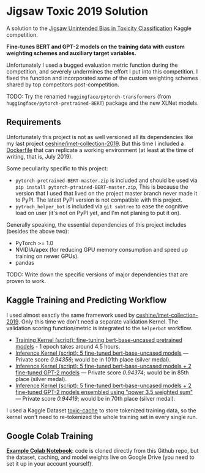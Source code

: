 # Jigsaw Toxic 2019 Solution

A solution to the [Jigsaw Unintended Bias in Toxicity Classification](https://www.kaggle.com/c/jigsaw-unintended-bias-in-toxicity-classification) Kaggle competition.

**Fine-tunes BERT and GPT-2 models on the training data with custom weighting schemes and auxiliary target variables.**

Unfortunately I used a bugged evaluation metric function during the competition, and severely undermines the effort I put into this competition. I fixed the function and incorporated some of the custom weighting schemes shared by top competitors post-competition.

TODO: Try the renamed `huggingface/pytorch-transformers` (from `huggingface/pytorch-pretrained-BERT`) package and the new XLNet models.

## Requirements

Unfortunately this project is not as well versioned all its dependencies like my last project [ceshine/imet-collection-2019](https://github.com/ceshine/imet-collection-2019/tree/master). But this time I included a [Dockerfile](Dockerfile) that can replicate a working environment (at least at the time of writing, that is, July 2019).

Some peculiarity specific to this project:

* `pytorch-pretrained-BERT-master.zip` is included and should be used via `pip install pytorch-ptrained-BERT-master.zip`, This is because the version that I used that lived on the project master branch never made it to PyPI. The latest PyPI version is not compatible with this project.
* `pytroch_helper_bot` is included via `git subtree` to ease the cognitive load on user (it's not on PyPI yet, and I'm not planing to put it on).

Generally speaking, the essential dependencies of this project includes (besides the above two):

* PyTorch >= 1.0
* NVIDIA/apex (for reducing GPU memory consumption and speed up training on newer GPUs).
* pandas

TODO: Write down the specific versions of major dependencies that are proven to work.

## Kaggle Training and Predicting Workflow

I used almost exactly the same framework used by [ceshine/imet-collection-2019](https://github.com/ceshine/imet-collection-2019/tree/master). Only this time we don't need a separate validation Kernel. The validation scoring function/metric is integrated to the `helperbot` workflow.

* [Training Kernel (script): fine-tuning bert-base-uncased pretrained models](https://www.kaggle.com/ceshine/bert-finetuning-public?scriptVersionId=17512842) - 1 epoch takes around 4.5 hours.
* [Inference Kernel (script): 5 fine-tuned bert-base-uncased models](https://www.kaggle.com/ceshine/toxic-2019-simple-ensemble-public/output?scriptVersionId=17553663) — Private score *0.94356*; would be in 101th place (silver medal).
* [Inference Kernel (script): 5 fine-tuned bert-base-uncased models + 2 fine-tuned GPT-2 models](https://www.kaggle.com/ceshine/toxic-2019-simple-ensemble-public?scriptVersionId=17588727) — Private score *0.94374*; would be in 85th place (silver medal).
* [Inference Kernel (script): 5 fine-tuned bert-base-uncased models + 2 fine-tuned GPT-2 models ensembled using "power 3.5 weighted sum"](https://www.kaggle.com/ceshine/toxic-2019-simple-ensemble-public?scriptVersionId=18261117) — Private score *0.94419*; would be in 70th place (silver medal).

I used a Kaggle Dataset [toxic-cache](https://www.kaggle.com/ceshine/toxic-cache) to store tokenized training data, so the kernel won't need to re-tokenized the whole training set in every single run.

## Google Colab Training

**[Example Colab Notebook](https://colab.research.google.com/drive/1g0enYROgp7K6bOVSy9jmsPUg29ZVhGXs)**: code is cloned directly from this Github repo, but the dataset, caching, and model weights live on Google Drive (you need to set it up in your account yourself).

